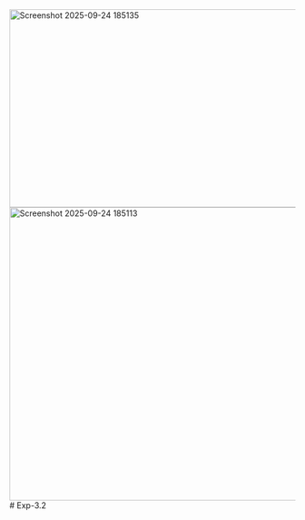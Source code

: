 <img width="1583" height="349" alt="Screenshot 2025-09-24 185135" src="https://github.com/user-attachments/assets/9c086165-1c7b-4b5c-8d04-e7f9bdb77c15" />
<img width="1585" height="517" alt="Screenshot 2025-09-24 185113" src="https://github.com/user-attachments/assets/e1927f6f-544d-451d-8cc3-b47a78e1a316" />
# Exp-3.2
